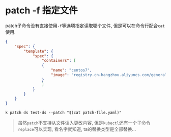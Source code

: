 # patch -f 指定文件

patch子命令没有直接使用`-f`等选项指定读取哪个文件, 但是可以在命令行配合`cat`使用.

```json
{
    "spec": {
        "template": {
            "spec": {
                "containers": [
                {
                    "name": "centos7",
                    "image": "registry.cn-hangzhou.aliyuncs.com/generals-space/centos:7-devops"
                }
                ]
            }
        }
    }
}
```

```
k patch ds test-ds --patch "$(cat patch-file.yaml)"
```

> 虽然`patch`不支持从文件读入更改内容, 但是`kubectl`还有一个子命令`replace`可以实现, 看名字就知道, ta的替换类型是全部替换...


